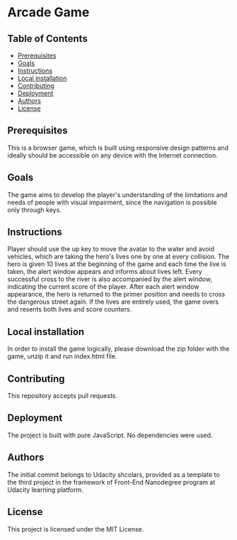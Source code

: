 # Arcade Game

## Table of Contents

* [Prerequisites](#prerequisites)
* [Goals](#goals)
* [Instructions](#instructions)
* [Local installation](#local_installation)
* [Contributing](#contributing)
* [Deployment](#deployment)
* [Authors](#authors)
* [License](#license)


## Prerequisites

This is a browser game, which is built using responsive design patterns and ideally should be accessible on any device with the Internet connection.

## Goals

The game aims to develop the player's understanding of the limitations and needs of people with visual impairment, since the navigation is possible only through keys.

## Instructions

Player should use the up key to move the avatar to the water and avoid vehicles, which are taking the hero's lives one by one at every collision. The hero is given 10 lives at the beginning of the game and each time the live is taken, the alert window appears and informs about lives left. Every successful cross to the river is also accompanied by the alert window, indicating the current score of the player. After each alert window appearance, the hero is returned to the primer position and needs to cross the dangerous street again. If the lives are entirely used, the game overs and resents both lives and score counters.

## Local installation
In order to install the game logically, please download the zip folder with the game, unzip it and run index.html file.

## Contributing

This repository accepts pull requests.

## Deployment

The project is built with pure JavaScript. No dependencies were used.

## Authors

The initial commit belongs to Udacity shcolars, provided as a template to the third project in the framework of Front-End Nanodegree program at Udacity learning platform.

## License

This project is licensed under the MIT License.
